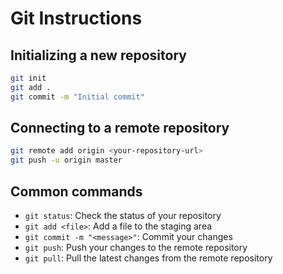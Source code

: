 # Git Instructions

## Initializing a new repository

```bash
git init
git add .
git commit -m "Initial commit"
```

## Connecting to a remote repository

```bash
git remote add origin <your-repository-url>
git push -u origin master
```

## Common commands

-   `git status`: Check the status of your repository
-   `git add <file>`: Add a file to the staging area
-   `git commit -m "<message>"`: Commit your changes
-   `git push`: Push your changes to the remote repository
-   `git pull`: Pull the latest changes from the remote repository
